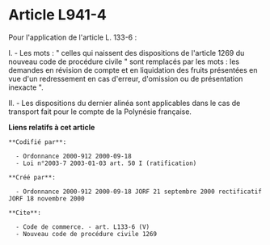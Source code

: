 # Article L941-4

Pour l'application de l'article L. 133-6 :

I. - Les mots : " celles qui naissent des dispositions de l'article 1269 du nouveau code de procédure civile " sont remplacés
par les mots : les demandes en révision de compte et en liquidation des fruits présentées en vue d'un redressement en cas
d'erreur, d'omission ou de présentation inexacte ".

II. - Les dispositions du dernier alinéa sont applicables dans le cas de transport fait pour le compte de la Polynésie
française.

**Liens relatifs à cet article**

	**Codifié par**:

	  - Ordonnance 2000-912 2000-09-18
	  - Loi n°2003-7 2003-01-03 art. 50 I (ratification)

	**Créé par**:

	  - Ordonnance 2000-912 2000-09-18 JORF 21 septembre 2000 rectificatif JORF 18 novembre 2000

	**Cite**:

	  - Code de commerce. - art. L133-6 (V)
	  - Nouveau code de procédure civile 1269
